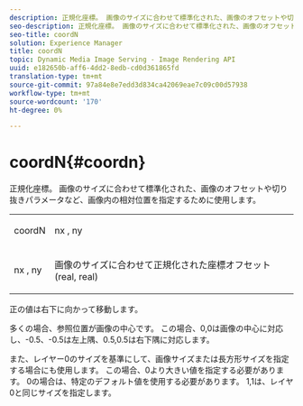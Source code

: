 ```yaml
---
description: 正規化座標。 画像のサイズに合わせて標準化された、画像のオフセットや切り抜きパラメータなど、画像内の相対位置を指定するために使用します。
seo-description: 正規化座標。 画像のサイズに合わせて標準化された、画像のオフセットや切り抜きパラメータなど、画像内の相対位置を指定するために使用します。
seo-title: coordN
solution: Experience Manager
title: coordN
topic: Dynamic Media Image Serving - Image Rendering API
uuid: e182650b-aff6-4dd2-8edb-cd0d361865fd
translation-type: tm+mt
source-git-commit: 97a84e8e7edd3d834ca42069eae7c09c00d57938
workflow-type: tm+mt
source-wordcount: '170'
ht-degree: 0%

---
```



# coordN{#coordn}

正規化座標。 画像のサイズに合わせて標準化された、画像のオフセットや切り抜きパラメータなど、画像内の相対位置を指定するために使用します。

<table id="simpletable_EFA3111DC4B94BAF94715500DB4DD8FB"> 
 <tr class="strow"> 
  <td class="stentry"> <p><span class="codeph"> <span class="varname"> coordN</span> </span> </p> </td> 
  <td class="stentry"> <p><span class="codeph"> <span class="varname"> nx</span> </span>,  <span class="codeph"><span class="varname"> ny</span></span> </p></td> 
 </tr> 
 <tr class="strow"> 
  <td class="stentry"> <p><span class="codeph"> <span class="varname"> nx</span> </span>,  <span class="codeph"><span class="varname"> ny</span></span> </p></td> 
  <td class="stentry"> <p>画像のサイズに合わせて正規化された座標オフセット(real, real) </p></td> 
 </tr> 
</table>

正の値は右下に向かって移動します。

多くの場合、参照位置が画像の中心です。 この場合、0,0は画像の中心に対応し、-0.5、-0.5は左上隅、0.5,0.5は右下隅に対応します。

また、レイヤー0のサイズを基準にして、画像サイズまたは長方形サイズを指定する場合にも使用します。 この場合、0より大きい値を指定する必要があります。 0の場合は、特定のデフォルト値を使用する必要があります。 1,1は、レイヤ0と同じサイズを指定します。
